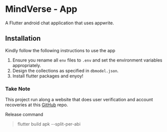 # MindVerse - App

A Flutter android chat application that uses appwrite.

## Installation

Kindly follow the following instructions to use the app

1. Ensure you rename all `env` files to `.env` and set the environment variables appropriately.
2. Design the collections as specified in `dbmodel.json`.
3. Install flutter packages and enyoy!

### Take Note
This project run along a website that does user verification and account recoveries at this [GitHub](https://github.com/johnfidel98/mindverse-web) repo.

Release command

> flutter build apk --split-per-abi
